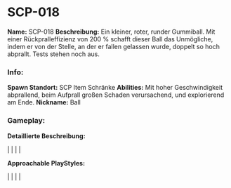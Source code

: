 # SCP-018

**Name:** SCP-018
**Beschreibung:** Ein kleiner, roter, runder Gummiball. Mit einer Rückpralleffizienz von 200 % schafft dieser Ball das Unmögliche, indem er von der Stelle, an der er fallen gelassen wurde, doppelt so hoch abprallt. Tests stehen noch aus.

### Info:

**Spawn Standort:** SCP Item Schränke
**Abilities:** Mit hoher Geschwindigkeit abprallend, beim Aufprall großen Schaden verursachend, und explorierend am Ende.
**Nickname:** Ball

### Gameplay:

**Detaillierte Beschreibung:**

|
|
|
|

**Approachable PlayStyles:**

|
|
|
|
